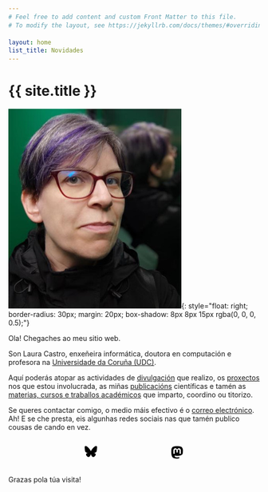 ```yaml
---
# Feel free to add content and custom Front Matter to this file.
# To modify the layout, see https://jekyllrb.com/docs/themes/#overriding-theme-defaults

layout: home
list_title: Novidades
---
```


# {{ site.title }}

![Foto de Laura M. Castro](assets/lauramcastro-informal.jpg){: style="float: right; border-radius: 30px; margin: 20px; box-shadow: 8px 8px 15px rgba(0, 0, 0, 0.5);"}

Ola! Chegaches ao meu sitio web.

Son Laura Castro, enxeñeira informática, doutora en computación e profesora na [Universidade da Coruña (UDC)][udc].

Aquí poderás atopar as actividades de [divulgación](/divulgacion) que realizo, os [proxectos](/proxectos) nos que estou involucrada, as miñas [publicacións](/publicacions) científicas e tamén as [materias, cursos e traballos académicos](/docencia) que imparto, coordino ou titorizo.

Se queres contactar comigo, o medio máis efectivo é o [correo electrónico](mailto:lcastro@udc.gal).
Ah! E se che presta, eis algunhas redes sociais nas que tamén publico cousas de cando en vez.

<!-- Social Icons -->
<div style="display: flex; justify-content: space-between; ">
  &nbsp;

  <a href="https://bsky.app/profile/lauramcastro.bsky.social" title="Bluesky"><svg xmlns="http://www.w3.org/2000/svg" viewBox="0 0 512 512" width="25px"><!--!Font Awesome Free 6.7.2 by @fontawesome - https://fontawesome.com License - https://fontawesome.com/license/free Copyright 2025 Fonticons, Inc.--><path d="M111.8 62.2C170.2 105.9 233 194.7 256 242.4c23-47.6 85.8-136.4 144.2-180.2c42.1-31.6 110.3-56 110.3 21.8c0 15.5-8.9 130.5-14.1 149.2C478.2 298 412 314.6 353.1 304.5c102.9 17.5 129.1 75.5 72.5 133.5c-107.4 110.2-154.3-27.6-166.3-62.9l0 0c-1.7-4.9-2.6-7.8-3.3-7.8s-1.6 3-3.3 7.8l0 0c-12 35.3-59 173.1-166.3 62.9c-56.5-58-30.4-116 72.5-133.5C100 314.6 33.8 298 15.7 233.1C10.4 214.4 1.5 99.4 1.5 83.9c0-77.8 68.2-53.4 110.3-21.8z"/></svg></a>
  
  <a href="https://floss.social/@lauramcastro" title="Mastodon"><svg xmlns="http://www.w3.org/2000/svg" viewBox="0 0 448 512" width="25px"><!--!Font Awesome Free 6.7.2 by @fontawesome - https://fontawesome.com License - https://fontawesome.com/license/free Copyright 2025 Fonticons, Inc.--><path d="M433 179.1c0-97.2-63.7-125.7-63.7-125.7-62.5-28.7-228.6-28.4-290.5 0 0 0-63.7 28.5-63.7 125.7 0 115.7-6.6 259.4 105.6 289.1 40.5 10.7 75.3 13 103.3 11.4 50.8-2.8 79.3-18.1 79.3-18.1l-1.7-36.9s-36.3 11.4-77.1 10.1c-40.4-1.4-83-4.4-89.6-54a102.5 102.5 0 0 1 -.9-13.9c85.6 20.9 158.7 9.1 178.8 6.7 56.1-6.7 105-41.3 111.2-72.9 9.8-49.8 9-121.5 9-121.5zm-75.1 125.2h-46.6v-114.2c0-49.7-64-51.6-64 6.9v62.5h-46.3V197c0-58.5-64-56.6-64-6.9v114.2H90.2c0-122.1-5.2-147.9 18.4-175 25.9-28.9 79.8-30.8 103.8 6.1l11.6 19.5 11.6-19.5c24.1-37.1 78.1-34.8 103.8-6.1 23.7 27.3 18.4 53 18.4 175z"/></svg></a>

  &nbsp;
</div>

Grazas pola túa visita!

<br/>

[udc]: https://www.udc.gal